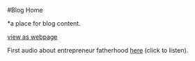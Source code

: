 #Blog Home

*a place for blog content.

[view as webpage](https://github.com/dmalawey/blog/blob/main/home.md)

First audio about entrepreneur fatherhood [here](/audio/01_best-friend-kids.ogg) (click to listen).
